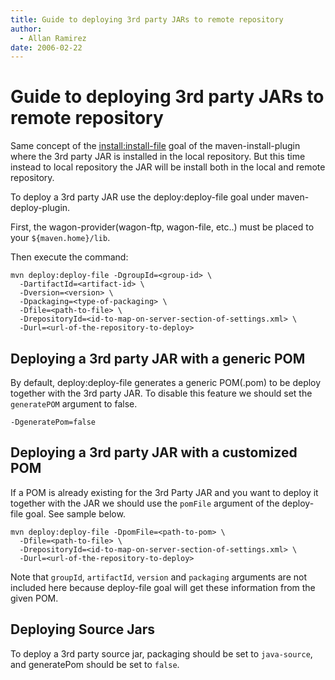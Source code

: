 ```yaml
---
title: Guide to deploying 3rd party JARs to remote repository
author: 
  - Allan Ramirez
date: 2006-02-22
---
```


<!-- Licensed to the Apache Software Foundation (ASF) under one-->
<!-- or more contributor license agreements.  See the NOTICE file-->
<!-- distributed with this work for additional information-->
<!-- regarding copyright ownership.  The ASF licenses this file-->
<!-- to you under the Apache License, Version 2.0 (the-->
<!-- "License"); you may not use this file except in compliance-->
<!-- with the License.  You may obtain a copy of the License at-->
<!---->
<!--   http://www.apache.org/licenses/LICENSE-2.0-->
<!---->
<!-- Unless required by applicable law or agreed to in writing,-->
<!-- software distributed under the License is distributed on an-->
<!-- "AS IS" BASIS, WITHOUT WARRANTIES OR CONDITIONS OF ANY-->
<!-- KIND, either express or implied.  See the License for the-->
<!-- specific language governing permissions and limitations-->
<!-- under the License.-->
<!-- NOTE: For help with the syntax of this file, see:-->
<!-- http://maven.apache.org/doxia/references/apt-format.html-->
# Guide to deploying 3rd party JARs to remote repository

Same concept of the [install:install\-file](\./guide\-3rd\-party\-jars\-local\.html) goal of the maven\-install\-plugin where the 3rd party JAR is installed in the local repository\. But this time instead to local repository the JAR will be install both in the local and remote repository\.

To deploy a 3rd party JAR use the deploy:deploy\-file goal under maven\-deploy\-plugin\.

First, the wagon\-provider\(wagon\-ftp, wagon\-file, etc\.\.\) must be placed to your `${maven.home}/lib`\.

Then execute the command:

```
mvn deploy:deploy-file -DgroupId=<group-id> \
  -DartifactId=<artifact-id> \
  -Dversion=<version> \
  -Dpackaging=<type-of-packaging> \
  -Dfile=<path-to-file> \
  -DrepositoryId=<id-to-map-on-server-section-of-settings.xml> \
  -Durl=<url-of-the-repository-to-deploy>
```

## Deploying a 3rd party JAR with a generic POM

By default, deploy:deploy\-file generates a generic POM\(\.pom\) to be deploy together with the 3rd party JAR\. To disable this feature we should set the `generatePOM` argument to false\.

```
-DgeneratePom=false
```

## Deploying a 3rd party JAR with a customized POM

If a POM is already existing for the 3rd Party JAR and you want to deploy it together with the JAR we should use the `pomFile` argument of the deploy\-file goal\. See sample below\.

```
mvn deploy:deploy-file -DpomFile=<path-to-pom> \
  -Dfile=<path-to-file> \
  -DrepositoryId=<id-to-map-on-server-section-of-settings.xml> \
  -Durl=<url-of-the-repository-to-deploy>
```

Note that `groupId`, `artifactId`, `version` and `packaging` arguments are not included here because deploy\-file goal will get these information from the given POM\.

## Deploying Source Jars

<!-- TODO: Check the following, cause i don't this is true anymore. I assume packaging should be jar-->
<!--  and the classifier should be set to source.-->

To deploy a 3rd party source jar, packaging should be set to `java-source`, and generatePom should be set to `false`\.

